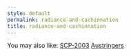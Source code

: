 ```yaml
---
style: default
permalink: radiance-and-cachinnation
title: radiance-and-cachinnation
---
```

You may also like:
[SCP-2003](http://scp-wiki.net/scp-2003)
[Austringers](http://scp-wiki.net/austringers)